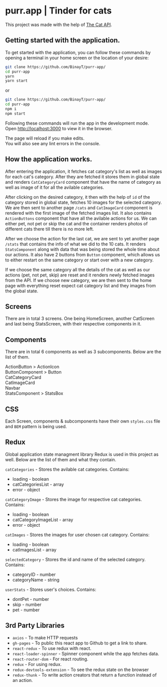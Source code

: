 # purr.app | Tinder for cats

This project was made with the help of [The Cat API](https://thecatapi.com/).

## Getting started with the application.

To get started with the application, you can follow these commands by opening a terminal in your home screen or the location of your desire:

```sh
git clone https://github.com/BinayT/purr-app/
cd purr-app
yarn
yarn start
```

or

```sh
git clone https://github.com/BinayT/purr-app/
cd purr-app
npm i
npm start
```

Following these commands will run the app in the development mode.\
Open [http://localhost:3000](http://localhost:3000) to view it in the browser.

The page will reload if you make edits.\
You will also see any lint errors in the console.

## How the application works.

After entering the application, it fetches cat category's list as well as images for each cat's category. After they are fetched it stores them in global state and renders `CatCategoryCard` component that have the name of category as well as image of it for all the avilable categories.

After clicking on the desired category, it then with the help of `id` of the category stored in global state, fetches 10 images for the selected category. We are then sent to another page `/cats` and `CatImageCard` component is rendered with the first image of the fetched images list. It also contains `ActionButtons` component that have all the avilable actions for us. We can either pet, not pet or skip the cat and the container renders photos of different cats there till there is no more left.

After we choose the action for the last cat, we are sent to yet another page `/stats` that contains the info of what we did to the 10 cats. It renders `StatsComponent` along with data that was being stored the whole time about our actions. It also have 2 buttons from `Button` component, which allows us to either restart on the same category or start over with a new category.

If we choose the same category all the details of the cat as well as our actions (pet, not pet, skip) are reset and it renders newly fetched images from the API. If we choose new category, we are then sent to the home page with everything reset expect cat category list and they images from the global state.


## Screens

There are in total 3 screens. One being HomeScreen, another CatScreen and last being StatsScreen, with their respective components in it.

## Components

There are in total 6 components as well as 3 subcomponents. Below are the list of them.

ActionButton > ActionIcon\
ButtonComponent > Button\
CatCategoryCard\
CatImageCard\
Navbar\
StatsComponent > StatsBox

## CSS

Each Screen, components & subcomponents have their own `styles.css` file and `BEM` pattern is being used.

## Redux

Global application state managment library Redux is used in this project as well. Below are the list of them and what they contain.

`catCategories` - Stores the avilable cat categories. Contains:
- loading - boolean
- catCategoriesList - array
- error - object

`catCategoryImage` - Stores the image for respective cat categories. Contains:
- loading - boolean
- catCategoryImageList - array
- error - object

`catImages` - Stores the images for user chosen cat category. Contains:
- loading - boolean
- catImagesList - array

`selectedCategory` - Stores the id and name of the selected category. Contains:
- categoryID - number
- categoryName - string

`userStats` - Stores user's choices. Contains:
- dontPet - number
- skip - number
- pet - number

## 3rd Party Libraries

- `axios` - To make HTTP requests
- `gh-pages` - To public this react app to Github to get a link to share.
- `react-redux` - To use redux with react.
- `react-loader-spinner` - Spinner component while the app fetches data.
- `react-router-dom` - For react routing.
- `redux` - For using redux.
- `redux-devtools-extension` - To see the redux state on the browser
- `redux-thunk` - To write action creators that return a function instead of an action.
